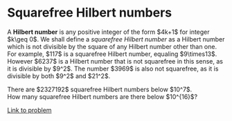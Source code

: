 # Squarefree Hilbert numbers

<p>
A <b>Hilbert number</b> is any positive integer of the form $4k+1$ for integer $k\geq 0$.  We shall define a <i>squarefree Hilbert number</i> as a Hilbert number which is not divisible by the square of any Hilbert number other than one.  For example, $117$ is a squarefree Hilbert number, equaling $9\times13$.  However $6237$ is a Hilbert number that is not squarefree in this sense, as it is divisible by $9^2$.  The number $3969$ is also not squarefree, as it is divisible by both $9^2$ and $21^2$.  
</p>
<p>
There are $2327192$ squarefree Hilbert numbers below $10^7$. <br />
How many squarefree Hilbert numbers are there below $10^{16}$?
</p>

[Link to problem](https://projecteuler.net/problem=580)
